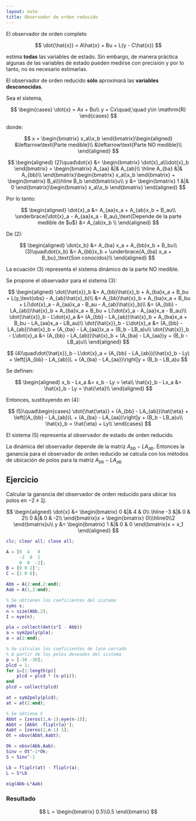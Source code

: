 ```yaml
---
layout: note
title: Observador de orden reducido
---
```


El observador de orden completo

$$
\dot{\hat{x}} = A\hat{x} + Bu + L(y - C\hat{x})
$$

estima **todas** las variables de estado. Sin embargo, de manera práctica algunas de las variables de estado pueden medirse con precisión y por lo tanto, no es necesario estimarlas.

El observador de orden reducido **sólo** aproximará las **variables desconocidas**.

Sea el sistema,

$$
\begin{cases}
    \dot{x} = Ax + Bu\\
    y = Cx\quad,\quad y\in \mathrm{R}
\end{cases}
$$

donde:

$$
x = \begin{bmatrix}
    x_a\\x_b
\end{bmatrix}\begin{aligned} 
    &\leftarrow\text{Parte medible}\\
    &\leftarrow\text{Parte NO medible}\\
\end{aligned}
$$

$$
\begin{aligned}
    (2)\quad\dot{x} &= \begin{bmatrix}
        \dot{x}_a\\\dot{x}_b
    \end{bmatrix} = \begin{bmatrix}
        A_{aa} &|& A_{ab}\\
        \hline
        A_{ba} &|& A_{bb}\\
    \end{bmatrix}\begin{bmatrix}
        x_a\\x_b
    \end{bmatrix} + \begin{bmatrix}
        B_a\\\hline B_b
    \end{bmatrix}u\\
    y &= \begin{bmatrix}
        1 &|& 0
    \end{bmatrix}\begin{bmatrix}
        x_a\\x_b
    \end{bmatrix}
\end{aligned}
$$

Por lo tanto:

$$
\begin{aligned}
    \dot{x}_a &= A_{aa}x_a + A_{ab}x_b + B_au\\
    \underbrace{\dot{x}_a - A_{aa}x_a  - B_au}_\text{Depende de la parte medible de $u$} &= A_{ab}x_b \\
\end{aligned}
$$

De $(2)$:

$$
\begin{aligned}
    \dot{x_b} &= A_{ba} x_a + A_{bb}x_b + B_bu\\
    (3)\quad\dot{x_b} &= A_{bb}x_b + \underbrace{A_{ba} x_a + B_bu}_\text{Son conocidos}\\
\end{aligned}
$$

La ecuación $(3)$ representa el sistema dinámico de la parte NO medible.

Se propone el observador para el sistema $(3)$:

$$
\begin{aligned}
    \dot{\hat{x}}_b &= A_{bb}\hat{x}_b + A_{ba}x_a + B_bu + L(y_\text{obs} - A_{ab}\hat{x}_b)\\
    &= A_{bb}\hat{x}_b + A_{ba}x_a + B_bu + L(\dot{x}_a - A_{aa}x_a - B_au - A_{ab}\hat{x}_b)\\
    &= (A_{bb} - LA_{ab})\hat{x}_b + A_{ba}x_a + B_bu + L(\dot{x}_a - A_{aa}x_a - B_au)\\
    \dot{\hat{x}}_b - L\dot{x}_a &= (A_{bb} - LA_{ab})\hat{x}_b + A_{ba}x_a + B_bu - LA_{aa}x_a - LB_au)\\
    \dot{\hat{x}}_b - L\dot{x}_a &= (A_{bb} - LA_{ab})\hat{x}_b + (A_{ba} - LA_{aa})x_a + (B_b - LB_a)u\\
    \dot{\hat{x}}_b - L\dot{x}_a &= (A_{bb} - LA_{ab})\hat{x}_b + (A_{ba} - LA_{aa})y + (B_b - LB_a)u\\
\end{aligned}
$$

$$
(4)\quad\dot{\hat{x}}_b - L\dot{x}_a = (A_{bb} - LA_{ab})(\hat{x}_b - Ly) + \left[(A_{bb} - LA_{ab})L + (A_{ba} - LA_{aa})\right]y + (B_b - LB_a)u
$$

Se definen:

$$
\begin{aligned}
    x_b - Lx_a &= x_b - Ly = \eta\\
    \hat{x}_b - Lx_a &= \hat{x}_b - Ly = \hat{\eta}\\
\end{aligned}
$$

Entonces, sustituyendo en $(4)$:

$$
(5)\quad\begin{cases}
    \dot{\hat{\eta}} = (A_{bb} - LA_{ab})\hat{\eta} + \left[(A_{bb} - LA_{ab})L + (A_{ba} - LA_{aa})\right]y + (B_b - LB_a)u\\
    \hat{x}_b = \hat{\eta} + Ly\\
\end{cases}
$$

El sistema $(5)$ representa al observador de estado de orden reducido.

La dinámica del observador depende de la matriz $A_{bb} - LA_{ab}$. Entonces la ganancia para el observador de orden reducido se calcula con los métodos de ubicación de polos para la matriz $A_{bb} - LA_{ab}$

## Ejercicio
Calcular la ganancia del observador de orden reducido para ubicar los polos en $-2 \pm 2j$.

$$
\begin{aligned}
    \dot{x} &= \begin{bmatrix}
       0 &|& 4 &  0\\
       \hline
       -3 &|& 0 & 2\\
       0 &|& 0 & -2\\
    \end{bmatrix}x + \begin{bmatrix}
        0\\\hline0\\2
    \end{bmatrix}u\\
    y &= \begin{bmatrix}
        1 &|& 0 & 0
    \end{bmatrix}x  = x_1
\end{aligned}
$$

```matlab
clc; clear all; close all;

A = [0  4   0
     -3  0  2
     0  0  -2];
B = [0 0 2]';
C = [1 0 0];

Abb = A(2:end,2:end);
Aab = A(1,2:end);

% Se obtienen los coeficientes del sistema
syms s;
n = size(Abb,2);
I = eye(n);

pla = collect(det(s*I - Abb))
a = sym2poly(pla);
a = a(2:end);

% Se calculan los coeficientes de lazo cerrado
% A partir de los polos deseados del sistema
p = [-30 -30];
plcd = 1;
for i=[1:length(p)]
    plcd = plcd * (s-p(i));
end
plcd = collect(plcd)

at = sym2poly(plcd);
at = at(2:end);

% Se obtiene S
Abbt = [zeros(1,n-1);eye(n-1)];
Abbt = [Abbt -fliplr(a)'];
Aabt = [zeros(1,n-1) 1];
Ot = obsv(Abbt,Aabt);

Ok = obsv(Abb,Aab);
Sinv = Ot^-1*Ok;
S = Sinv^-1

Lb = fliplr(at) - fliplr(a);
L = S*Lb

eig(Abb-L*Aab)
```

### Resultado

$$
L = \begin{bmatrix}
    0.5\\0.5
\end{bmatrix}
$$
